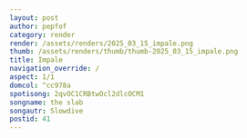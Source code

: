 ```yaml
---
layout: post
author: pepfof
category: render
render: /assets/renders/2025_03_15_impale.png
thumb: /assets/renders/thumb/thumb-2025_03_15_impale.png
title: Impale
navigation_override: /
aspect: 1/1
domcol: ^cc978a
spotisong: 2qvOC1CRBtwOcl2dlcOCM1
songname: the slab
songautr: Slowdive
postid: 41
---
```


<!--USER BEGIN 1-->

<!--USER END 1-->

<!--more-->
<!--USER BEGIN 2-->

<!--USER END 2-->

